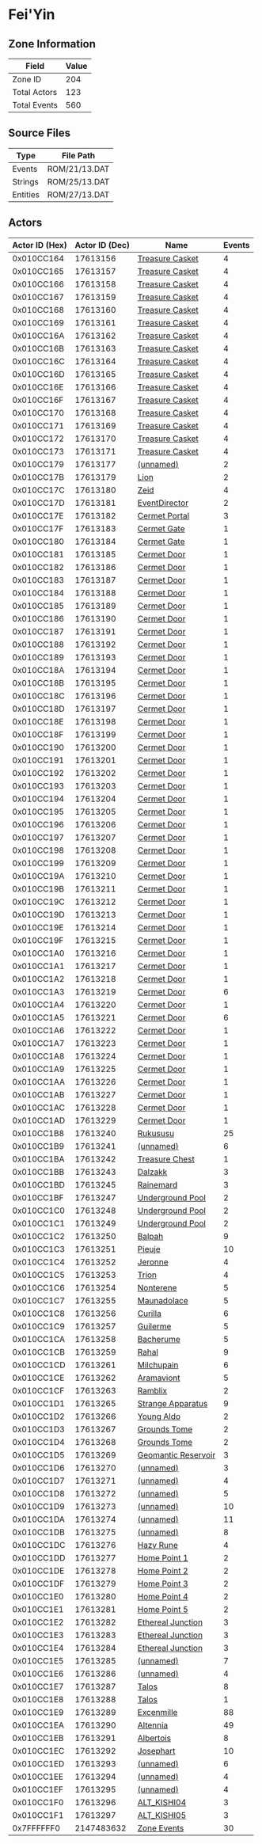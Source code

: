 # Fei'Yin

## Zone Information

| Field        |   Value |
|--------------|---------|
| Zone ID      |     204 |
| Total Actors |     123 |
| Total Events |     560 |

## Source Files

| Type     | File Path     |
|----------|---------------|
| Events   | ROM/21/13.DAT |
| Strings  | ROM/25/13.DAT |
| Entities | ROM/27/13.DAT |

## Actors

| Actor ID (Hex)   |   Actor ID (Dec) | Name                                                           |   Events |
|------------------|------------------|----------------------------------------------------------------|----------|
| 0x010CC164       |         17613156 | [Treasure Casket](./17613156%20-%20Treasure%20Casket/)         |        4 |
| 0x010CC165       |         17613157 | [Treasure Casket](./17613157%20-%20Treasure%20Casket/)         |        4 |
| 0x010CC166       |         17613158 | [Treasure Casket](./17613158%20-%20Treasure%20Casket/)         |        4 |
| 0x010CC167       |         17613159 | [Treasure Casket](./17613159%20-%20Treasure%20Casket/)         |        4 |
| 0x010CC168       |         17613160 | [Treasure Casket](./17613160%20-%20Treasure%20Casket/)         |        4 |
| 0x010CC169       |         17613161 | [Treasure Casket](./17613161%20-%20Treasure%20Casket/)         |        4 |
| 0x010CC16A       |         17613162 | [Treasure Casket](./17613162%20-%20Treasure%20Casket/)         |        4 |
| 0x010CC16B       |         17613163 | [Treasure Casket](./17613163%20-%20Treasure%20Casket/)         |        4 |
| 0x010CC16C       |         17613164 | [Treasure Casket](./17613164%20-%20Treasure%20Casket/)         |        4 |
| 0x010CC16D       |         17613165 | [Treasure Casket](./17613165%20-%20Treasure%20Casket/)         |        4 |
| 0x010CC16E       |         17613166 | [Treasure Casket](./17613166%20-%20Treasure%20Casket/)         |        4 |
| 0x010CC16F       |         17613167 | [Treasure Casket](./17613167%20-%20Treasure%20Casket/)         |        4 |
| 0x010CC170       |         17613168 | [Treasure Casket](./17613168%20-%20Treasure%20Casket/)         |        4 |
| 0x010CC171       |         17613169 | [Treasure Casket](./17613169%20-%20Treasure%20Casket/)         |        4 |
| 0x010CC172       |         17613170 | [Treasure Casket](./17613170%20-%20Treasure%20Casket/)         |        4 |
| 0x010CC173       |         17613171 | [Treasure Casket](./17613171%20-%20Treasure%20Casket/)         |        4 |
| 0x010CC179       |         17613177 | [(unnamed)](./17613177/)                                       |        2 |
| 0x010CC17B       |         17613179 | [Lion](./17613179%20-%20Lion/)                                 |        2 |
| 0x010CC17C       |         17613180 | [Zeid](./17613180%20-%20Zeid/)                                 |        4 |
| 0x010CC17D       |         17613181 | [EventDirector](./17613181%20-%20EventDirector/)               |        2 |
| 0x010CC17E       |         17613182 | [Cermet Portal](./17613182%20-%20Cermet%20Portal/)             |        3 |
| 0x010CC17F       |         17613183 | [Cermet Gate](./17613183%20-%20Cermet%20Gate/)                 |        1 |
| 0x010CC180       |         17613184 | [Cermet Gate](./17613184%20-%20Cermet%20Gate/)                 |        1 |
| 0x010CC181       |         17613185 | [Cermet Door](./17613185%20-%20Cermet%20Door/)                 |        1 |
| 0x010CC182       |         17613186 | [Cermet Door](./17613186%20-%20Cermet%20Door/)                 |        1 |
| 0x010CC183       |         17613187 | [Cermet Door](./17613187%20-%20Cermet%20Door/)                 |        1 |
| 0x010CC184       |         17613188 | [Cermet Door](./17613188%20-%20Cermet%20Door/)                 |        1 |
| 0x010CC185       |         17613189 | [Cermet Door](./17613189%20-%20Cermet%20Door/)                 |        1 |
| 0x010CC186       |         17613190 | [Cermet Door](./17613190%20-%20Cermet%20Door/)                 |        1 |
| 0x010CC187       |         17613191 | [Cermet Door](./17613191%20-%20Cermet%20Door/)                 |        1 |
| 0x010CC188       |         17613192 | [Cermet Door](./17613192%20-%20Cermet%20Door/)                 |        1 |
| 0x010CC189       |         17613193 | [Cermet Door](./17613193%20-%20Cermet%20Door/)                 |        1 |
| 0x010CC18A       |         17613194 | [Cermet Door](./17613194%20-%20Cermet%20Door/)                 |        1 |
| 0x010CC18B       |         17613195 | [Cermet Door](./17613195%20-%20Cermet%20Door/)                 |        1 |
| 0x010CC18C       |         17613196 | [Cermet Door](./17613196%20-%20Cermet%20Door/)                 |        1 |
| 0x010CC18D       |         17613197 | [Cermet Door](./17613197%20-%20Cermet%20Door/)                 |        1 |
| 0x010CC18E       |         17613198 | [Cermet Door](./17613198%20-%20Cermet%20Door/)                 |        1 |
| 0x010CC18F       |         17613199 | [Cermet Door](./17613199%20-%20Cermet%20Door/)                 |        1 |
| 0x010CC190       |         17613200 | [Cermet Door](./17613200%20-%20Cermet%20Door/)                 |        1 |
| 0x010CC191       |         17613201 | [Cermet Door](./17613201%20-%20Cermet%20Door/)                 |        1 |
| 0x010CC192       |         17613202 | [Cermet Door](./17613202%20-%20Cermet%20Door/)                 |        1 |
| 0x010CC193       |         17613203 | [Cermet Door](./17613203%20-%20Cermet%20Door/)                 |        1 |
| 0x010CC194       |         17613204 | [Cermet Door](./17613204%20-%20Cermet%20Door/)                 |        1 |
| 0x010CC195       |         17613205 | [Cermet Door](./17613205%20-%20Cermet%20Door/)                 |        1 |
| 0x010CC196       |         17613206 | [Cermet Door](./17613206%20-%20Cermet%20Door/)                 |        1 |
| 0x010CC197       |         17613207 | [Cermet Door](./17613207%20-%20Cermet%20Door/)                 |        1 |
| 0x010CC198       |         17613208 | [Cermet Door](./17613208%20-%20Cermet%20Door/)                 |        1 |
| 0x010CC199       |         17613209 | [Cermet Door](./17613209%20-%20Cermet%20Door/)                 |        1 |
| 0x010CC19A       |         17613210 | [Cermet Door](./17613210%20-%20Cermet%20Door/)                 |        1 |
| 0x010CC19B       |         17613211 | [Cermet Door](./17613211%20-%20Cermet%20Door/)                 |        1 |
| 0x010CC19C       |         17613212 | [Cermet Door](./17613212%20-%20Cermet%20Door/)                 |        1 |
| 0x010CC19D       |         17613213 | [Cermet Door](./17613213%20-%20Cermet%20Door/)                 |        1 |
| 0x010CC19E       |         17613214 | [Cermet Door](./17613214%20-%20Cermet%20Door/)                 |        1 |
| 0x010CC19F       |         17613215 | [Cermet Door](./17613215%20-%20Cermet%20Door/)                 |        1 |
| 0x010CC1A0       |         17613216 | [Cermet Door](./17613216%20-%20Cermet%20Door/)                 |        1 |
| 0x010CC1A1       |         17613217 | [Cermet Door](./17613217%20-%20Cermet%20Door/)                 |        1 |
| 0x010CC1A2       |         17613218 | [Cermet Door](./17613218%20-%20Cermet%20Door/)                 |        1 |
| 0x010CC1A3       |         17613219 | [Cermet Door](./17613219%20-%20Cermet%20Door/)                 |        6 |
| 0x010CC1A4       |         17613220 | [Cermet Door](./17613220%20-%20Cermet%20Door/)                 |        1 |
| 0x010CC1A5       |         17613221 | [Cermet Door](./17613221%20-%20Cermet%20Door/)                 |        6 |
| 0x010CC1A6       |         17613222 | [Cermet Door](./17613222%20-%20Cermet%20Door/)                 |        1 |
| 0x010CC1A7       |         17613223 | [Cermet Door](./17613223%20-%20Cermet%20Door/)                 |        1 |
| 0x010CC1A8       |         17613224 | [Cermet Door](./17613224%20-%20Cermet%20Door/)                 |        1 |
| 0x010CC1A9       |         17613225 | [Cermet Door](./17613225%20-%20Cermet%20Door/)                 |        1 |
| 0x010CC1AA       |         17613226 | [Cermet Door](./17613226%20-%20Cermet%20Door/)                 |        1 |
| 0x010CC1AB       |         17613227 | [Cermet Door](./17613227%20-%20Cermet%20Door/)                 |        1 |
| 0x010CC1AC       |         17613228 | [Cermet Door](./17613228%20-%20Cermet%20Door/)                 |        1 |
| 0x010CC1AD       |         17613229 | [Cermet Door](./17613229%20-%20Cermet%20Door/)                 |        1 |
| 0x010CC1B8       |         17613240 | [Rukususu](./17613240%20-%20Rukususu/)                         |       25 |
| 0x010CC1B9       |         17613241 | [(unnamed)](./17613241/)                                       |        6 |
| 0x010CC1BA       |         17613242 | [Treasure Chest](./17613242%20-%20Treasure%20Chest/)           |        1 |
| 0x010CC1BB       |         17613243 | [Dalzakk](./17613243%20-%20Dalzakk/)                           |        3 |
| 0x010CC1BD       |         17613245 | [Rainemard](./17613245%20-%20Rainemard/)                       |        3 |
| 0x010CC1BF       |         17613247 | [Underground Pool](./17613247%20-%20Underground%20Pool/)       |        2 |
| 0x010CC1C0       |         17613248 | [Underground Pool](./17613248%20-%20Underground%20Pool/)       |        2 |
| 0x010CC1C1       |         17613249 | [Underground Pool](./17613249%20-%20Underground%20Pool/)       |        2 |
| 0x010CC1C2       |         17613250 | [Balpah](./17613250%20-%20Balpah/)                             |        9 |
| 0x010CC1C3       |         17613251 | [Pieuje](./17613251%20-%20Pieuje/)                             |       10 |
| 0x010CC1C4       |         17613252 | [Jeronne](./17613252%20-%20Jeronne/)                           |        4 |
| 0x010CC1C5       |         17613253 | [Trion](./17613253%20-%20Trion/)                               |        4 |
| 0x010CC1C6       |         17613254 | [Nonterene](./17613254%20-%20Nonterene/)                       |        5 |
| 0x010CC1C7       |         17613255 | [Maunadolace](./17613255%20-%20Maunadolace/)                   |        5 |
| 0x010CC1C8       |         17613256 | [Curilla](./17613256%20-%20Curilla/)                           |        6 |
| 0x010CC1C9       |         17613257 | [Guilerme](./17613257%20-%20Guilerme/)                         |        5 |
| 0x010CC1CA       |         17613258 | [Bacherume](./17613258%20-%20Bacherume/)                       |        5 |
| 0x010CC1CB       |         17613259 | [Rahal](./17613259%20-%20Rahal/)                               |        9 |
| 0x010CC1CD       |         17613261 | [Milchupain](./17613261%20-%20Milchupain/)                     |        6 |
| 0x010CC1CE       |         17613262 | [Aramaviont](./17613262%20-%20Aramaviont/)                     |        5 |
| 0x010CC1CF       |         17613263 | [Ramblix](./17613263%20-%20Ramblix/)                           |        2 |
| 0x010CC1D1       |         17613265 | [Strange Apparatus](./17613265%20-%20Strange%20Apparatus/)     |        9 |
| 0x010CC1D2       |         17613266 | [Young Aldo](./17613266%20-%20Young%20Aldo/)                   |        2 |
| 0x010CC1D3       |         17613267 | [Grounds Tome](./17613267%20-%20Grounds%20Tome/)               |        2 |
| 0x010CC1D4       |         17613268 | [Grounds Tome](./17613268%20-%20Grounds%20Tome/)               |        2 |
| 0x010CC1D5       |         17613269 | [Geomantic Reservoir](./17613269%20-%20Geomantic%20Reservoir/) |        3 |
| 0x010CC1D6       |         17613270 | [(unnamed)](./17613270/)                                       |        3 |
| 0x010CC1D7       |         17613271 | [(unnamed)](./17613271/)                                       |        4 |
| 0x010CC1D8       |         17613272 | [(unnamed)](./17613272/)                                       |        5 |
| 0x010CC1D9       |         17613273 | [(unnamed)](./17613273/)                                       |       10 |
| 0x010CC1DA       |         17613274 | [(unnamed)](./17613274/)                                       |       11 |
| 0x010CC1DB       |         17613275 | [(unnamed)](./17613275/)                                       |        8 |
| 0x010CC1DC       |         17613276 | [Hazy Rune](./17613276%20-%20Hazy%20Rune/)                     |        4 |
| 0x010CC1DD       |         17613277 | [Home Point 1](./17613277%20-%20Home%20Point%201/)             |        2 |
| 0x010CC1DE       |         17613278 | [Home Point 2](./17613278%20-%20Home%20Point%202/)             |        2 |
| 0x010CC1DF       |         17613279 | [Home Point 3](./17613279%20-%20Home%20Point%203/)             |        2 |
| 0x010CC1E0       |         17613280 | [Home Point 4](./17613280%20-%20Home%20Point%204/)             |        2 |
| 0x010CC1E1       |         17613281 | [Home Point 5](./17613281%20-%20Home%20Point%205/)             |        2 |
| 0x010CC1E2       |         17613282 | [Ethereal Junction](./17613282%20-%20Ethereal%20Junction/)     |        3 |
| 0x010CC1E3       |         17613283 | [Ethereal Junction](./17613283%20-%20Ethereal%20Junction/)     |        3 |
| 0x010CC1E4       |         17613284 | [Ethereal Junction](./17613284%20-%20Ethereal%20Junction/)     |        3 |
| 0x010CC1E5       |         17613285 | [(unnamed)](./17613285/)                                       |        7 |
| 0x010CC1E6       |         17613286 | [(unnamed)](./17613286/)                                       |        4 |
| 0x010CC1E7       |         17613287 | [Talos](./17613287%20-%20Talos/)                               |        8 |
| 0x010CC1E8       |         17613288 | [Talos](./17613288%20-%20Talos/)                               |        1 |
| 0x010CC1E9       |         17613289 | [Excenmille](./17613289%20-%20Excenmille/)                     |       88 |
| 0x010CC1EA       |         17613290 | [Altennia](./17613290%20-%20Altennia/)                         |       49 |
| 0x010CC1EB       |         17613291 | [Albertois](./17613291%20-%20Albertois/)                       |        8 |
| 0x010CC1EC       |         17613292 | [Josephart](./17613292%20-%20Josephart/)                       |       10 |
| 0x010CC1ED       |         17613293 | [(unnamed)](./17613293/)                                       |        6 |
| 0x010CC1EE       |         17613294 | [(unnamed)](./17613294/)                                       |        4 |
| 0x010CC1EF       |         17613295 | [(unnamed)](./17613295/)                                       |        4 |
| 0x010CC1F0       |         17613296 | [ALT_KISHI04](./17613296%20-%20ALT_KISHI04/)                   |        3 |
| 0x010CC1F1       |         17613297 | [ALT_KISHI05](./17613297%20-%20ALT_KISHI05/)                   |        3 |
| 0x7FFFFFF0       |       2147483632 | [Zone Events](./Zone%20Events/)                                |       30 |